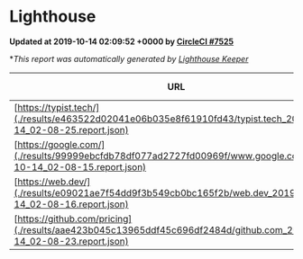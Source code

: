 
# Lighthouse

**Updated at 2019-10-14 02:09:52 +0000 by [CircleCI #7525](https://circleci.com/gh/ItinerisLtd/lighthouse-keeper-example/7525)**

**This report was automatically generated by [Lighthouse Keeper](https://github.com/itinerisltd/lighthouse-keeper)*

| URL | Performance | Accessibility | Best Practices | SEO | PWA | Updated At |
| --- | --- | --- | --- | --- | --- | --- |
| [https://typist.tech/](./results/e463522d02041e06b035e8f61910fd43/typist.tech_2019-10-14_02-08-25.report.json) |  |  |  |  |  | 2019-10-14T02:08:25.967Z |
| [https://google.com/](./results/99999ebcfdb78df077ad2727fd00969f/www.google.com_2019-10-14_02-08-15.report.json) | 0.95 | 0.86 | 0.93 | 0.83 | 0.56 | 2019-10-14T02:08:15.635Z |
| [https://web.dev/](./results/e09021ae7f54dd9f3b549cb0bc165f2b/web.dev_2019-10-14_02-08-16.report.json) | 0.9 | 0.9 | 1 | 0.96 | 1 | 2019-10-14T02:08:16.836Z |
| [https://github.com/pricing](./results/aae423b045c13965ddf45c696df2484d/github.com_2019-10-14_02-08-23.report.json) | 0.7 | 0.93 | 0.93 | 0.92 | 0.56 | 2019-10-14T02:08:23.760Z |
